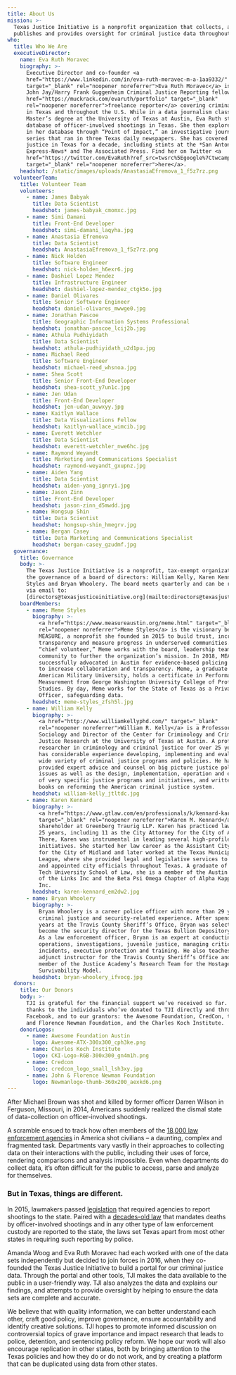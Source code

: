 ```yaml
---
title: About Us
mission: >-
  Texas Justice Initiative is a nonprofit organization that collects, analyzes,
  publishes and provides oversight for criminal justice data throughout Texas.
who:
  title: Who We Are
  executiveDirector:
    name: Eva Ruth Moravec
    biography: >-
      Executive Director and co-founder <a
      href="https://www.linkedin.com/in/eva-ruth-moravec-m-a-1aa9332/"
      target="_blank" rel="noopener noreferrer">Eva Ruth Moravec</a> is a 2018
      John Jay/Harry Frank Guggenheim Criminal Justice Reporting fellow, a <a
      href="https://muckrack.com/evaruth/portfolio" target="_blank"
      rel="noopener noreferrer">freelance reporter</a> covering criminal justice
      in Texas and throughout the U.S. While in a data journalism class for her
      Master’s degree at the University of Texas at Austin, Eva Ruth started a
      database of officer-involved shootings in Texas. She then explored cases
      in her database through “Point of Impact,” an investigative journalism
      series that ran in three Texas daily newspapers. She has covered criminal
      justice in Texas for a decade, including stints at the *San Antonio
      Express-News* and The Associated Press. Find her on Twitter <a
      href="https://twitter.com/EvaRuth?ref_src=twsrc%5Egoogle%7Ctwcamp%5Eserp%7Ctwgr%5Eauthor"
      target="_blank" rel="noopener noreferrer">here</a>.
    headshot: /static/images/uploads/AnastasiaEfremova_1_f5z7rz.png
  volunteerTeam:
    title: Volunteer Team
    volunteers:
      - name: James Babyak
        title: Data Scientist
        headshot: james-babyak_cmomxc.jpg
      - name: Simi Damani
        title: Front-End Developer
        headshot: simi-damani_laqyha.jpg
      - name: Anastasia Efremova
        title: Data Scientist
        headshot: AnastasiaEfremova_1_f5z7rz.png
      - name: Nick Holden
        title: Software Engineer
        headshot: nick-holden_h6exr6.jpg
      - name: Dashiel Lopez Mendez
        title: Infrastructure Engineer
        headshot: dashiel-lopez-mendez_ctgk5o.jpg
      - name: Daniel Olivares
        title: Senior Software Engineer
        headshot: daniel-olivares_mwwge0.jpg
      - name: Jonathan Pascoe
        title: Geographic Information Systems Professional
        headshot: jonathan-pascoe_lcij2b.jpg
      - name: Athula Pudhiyidath
        title: Data Scientist
        headshot: athula-pudhiyidath_u2d1pu.jpg
      - name: Michael Reed
        title: Software Engineer
        headshot: michael-reed_whsnoa.jpg
      - name: Shea Scott
        title: Senior Front-End Developer
        headshot: shea-scott_y7un1c.jpg
      - name: Jen Udan
        title: Front-End Developer
        headshot: jen-udan_auwxyy.jpg
      - name: Kaitlyn Wallace
        title: Data Visualizations Fellow
        headshot: kaitlyn-wallace_wimcib.jpg
      - name: Everett Wetchler
        title: Data Scientist
        headshot: everett-wetchler_nwe6hc.jpg
      - name: Raymond Weyandt
        title: Marketing and Communications Specialist
        headshot: raymond-weyandt_gxupnz.jpg
      - name: Aiden Yang
        title: Data Scientist
        headshot: aiden-yang_ignryi.jpg
      - name: Jason Zinn
        title: Front-End Developer
        headshot: jason-zinn_d5mwdd.jpg
      - name: Hongsup Shin
        title: Data Scientist
        headshot: hongsup-shin_hmegrv.jpg
      - name: Bergan Casey
        title: Data Marketing and Communications Specialist
        headshot: bergan-casey_gzudmf.jpg
  governance:
    title: Governance
    body: >-
      The Texas Justice Initiative is a nonprofit, tax-exempt organization under
      the governance of a board of directors: William Kelly, Karen Kennard, Meme
      Styles and Bryan Whoolery. The board meets quarterly and can be reached
      via email to:
      [directors@texasjusticeinitiative.org](mailto:directors@texasjusticeinitiative.org)
    boardMembers:
      - name: Meme Styles
        biography: >-
          <a href="https://www.measureaustin.org/meme.html" target="_blank"
          rel="noopener noreferrer">Meme Styles</a> is the visionary behind
          MEASURE, a nonprofit she founded in 2015 to build trust, increase
          transparency and measure progress in underserved communities. As
          “chief volunteer,” Meme works with the board, leadership team and the
          community to further the organization’s mission. In 2018, MEASURE
          successfully advocated in Austin for evidence-based policing as a way
          to increase collaboration and transparency. Meme, a graduate of
          American Military University, holds a certificate in Performance
          Measurement from George Washington University College of Professional
          Studies. By day, Meme works for the State of Texas as a Privacy
          Officer, safeguarding data.
        headshot: meme-styles_zfsh5l.jpg
      - name: William Kelly
        biography: >-
          <a href="http://www.williamkellyphd.com/" target="_blank"
          rel="noopener noreferrer">William R. Kelly</a> is a Professor of
          Sociology and Director of the Center for Criminology and Criminal
          Justice Research at the University of Texas at Austin. A professor and
          researcher in criminology and criminal justice for over 25 years, he
          has considerable experience developing, implementing and evaluating a
          wide variety of criminal justice programs and policies. He has
          provided expert advice and counsel on big picture justice policy
          issues as well as the design, implementation, operation and evaluation
          of very specific justice programs and initiatives, and written four
          books on reforming the American criminal justice system.
        headshot: william-kelly_jtltdc.jpg
      - name: Karen Kennard
        biography: >-
          <a href="https://www.gtlaw.com/en/professionals/k/kennard-karen-m"
          target="_blank" rel="noopener noreferrer">Karen M. Kennard</a> is a
          shareholder at Greenberg Traurig LLP. Karen has practiced law for over
          25 years, including 11 as the City Attorney for the City of Austin.
          There, Karen was instrumental in leading several high-profile
          initiatives. She started her law career as the Assistant City Attorney
          for the City of Midland and later worked at the Texas Municipal
          League, where she provided legal and legislative services to elected
          and appointed city officials throughout Texas. A graduate of the Texas
          Tech University School of Law, she is a member of the Austin Chapter
          of the Links Inc and the Beta Psi Omega Chapter of Alpha Kappa Alpha,
          Inc.
        headshot: karen-kennard_em2dw2.jpg
      - name: Bryan Whoolery
        biography: >-
          Bryan Whoolery is a career police officer with more than 29 years of
          criminal justice and security-related experience. After spending 28
          years at the Travis County Sheriff’s Office, Bryan was selected to
          become the security director for the Texas Bullion Depository in 2017.
          As a law enforcement officer, Bryan is an expert at conducting SWAT
          operations, investigations, juvenile justice, managing critical
          incidents, executive protection and training. He also teaches as an
          adjunct instructor for the Travis County Sheriff’s Office and is a
          member of the Justice Academy’s Research Team for the Hostage
          Survivability Model.
        headshot: bryan-whoolery_ifvocg.jpg
  donors:
    title: Our Donors
    body: >-
      TJI is grateful for the financial support we’ve received so far. Many
      thanks to the individuals who’ve donated to TJI directly and through
      Facebook, and to our grantors: the Awesome Foundation, CredCon, the John
      and Florence Newman Foundation, and the Charles Koch Institute.
    donorLogos:
      - name: Awesome Foundation Austin
        logo: Awesome-ATX-300x300_cph3ke.png
      - name: Charles Koch Institute
        logo: CKI-Logo-RGB-300x300_gn4m1h.png
      - name: Credcon
        logo: credcon_logo_small_lsh3xy.jpg
      - name: John & Florence Newman Foundation
        logo: Newmanlogo-thumb-360x200_aexkd6.png
---
```

After Michael Brown was shot and killed by former officer Darren Wilson in Ferguson, Missouri, in 2014, Americans suddenly realized the dismal state of data-collection on officer-involved shootings.

A scramble ensued to track how often members of the <a href="http://www.politifact.com/punditfact/statements/2016/jul/10/charles-ramsey/how-many-police-departments-are-us/" target="_blank" rel="noopener noreferrer">18,000 law enforcement agencies</a> in America shot civilians – a daunting, complex and fragmented task. Departments vary vastly in their approaches to collecting data on their interactions with the public, including their uses of force, rendering comparisons and analysis impossible. Even when departments do collect data, it’s often difficult for the public to access, parse and analyze for themselves.

### But in Texas, things are different.

In 2015, lawmakers passed <a href="https://capitol.texas.gov/tlodocs/84R/billtext/pdf/HB01036F.pdf" target="_blank" rel="noopener noreferrer">legislation</a> that required agencies to report shootings to the state. Paired with a <a href="https://statutes.capitol.texas.gov/Docs/CR/htm/CR.49.htm" target="_blank" rel="noopener noreferrer">decades-old law</a> that mandates deaths by officer-involved shootings and in any other type of law enforcement custody are reported to the state, the laws set Texas apart from most other states in requiring such reporting by police.

Amanda Woog and Eva Ruth Moravec had each worked with one of the data sets independently but decided to join forces in 2016, when they co-founded the Texas Justice Initiative to build a portal for our criminal justice data. Through the portal and other tools, TJI makes the data available to the public in a user-friendly way. TJI also analyzes the data and explains our findings, and attempts to provide oversight by helping to ensure the data sets are complete and accurate.

We believe that with quality information, we can better understand each other, craft good policy, improve governance, ensure accountability and identify creative solutions. TJI hopes to promote informed discussion on controversial topics of grave importance and impact research that leads to police, detention, and sentencing policy reform. We hope our work will also encourage replication in other states, both by bringing attention to the Texas policies and how they do or do not work, and by creating a platform that can be duplicated using data from other states.
